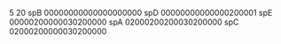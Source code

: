 5 20
spB          00000000000000000000
spD          00000000000000200001
spE          00000200000030200000
spA          02000200200030200000
spC          02000200000030200000
